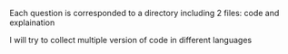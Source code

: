 Each question is corresponded to a directory including 2 files: code and explaination

I will try to collect multiple version of code in different languages 